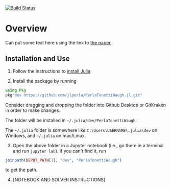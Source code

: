 [![Build Status](https://travis-ci.com/jlperla/PerlaTonettiWaugh.jl.svg?token=G6ge79qYLosYiRGJBp1G&branch=master)](https://travis-ci.com/jlperla/PerlaTonettiWaugh.jl)

# Overview

Can put some text here using the link to [the paper](http://jesseperla.com/papers/perla_tonetti_waugh.pdf), 

## Installation and Use

1. Follow the instructions to [install Julia](https://lectures.quantecon.org/jl/getting_started.html#Installing-Julia-and-Dependencies)

2. Install the package by running 

```julia 
using Pkg 
pkg"dev https://github.com/jlperla/PerlaTonettiWaugh.jl.git" 
```

Consider dragging and dropping the folder into Github Desktop or GitKraken in order to make changes. 

The folder will be installed in `~/.julia/dev/PerlaTonettiWaugh`. 

The `~/.julia` folder is somewhere like `C:\Users\USERNAME\.julia\dev` on Windows, and `~/.julia` on mac/Linux.

3. Open the above folder in a Jupyter notebook (i.e., go there in a terminal and run `jupyter lab`). If you can't find it, run 

```julia
joinpath(DEPOT_PATH[1], "dev", "PerlaTonettiWaugh")
```

to get the path. 

4. [NOTEBOOK AND SOLVER INSTRUCTIONS]
